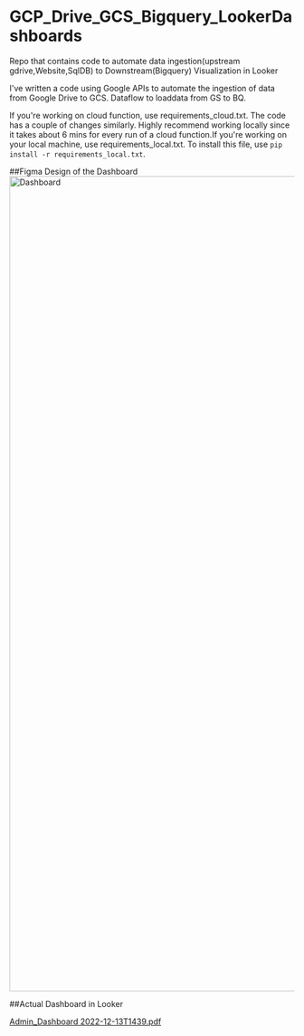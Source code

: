 # GCP_Drive_GCS_Bigquery_LookerDashboards
Repo that contains code to automate data ingestion(upstream gdrive,Website,SqlDB) to Downstream(Bigquery) Visualization in Looker
 
I've written a code using Google APIs to automate the ingestion of data from Google Drive to GCS. 
Dataflow to loaddata from GS to BQ.


If you're working on cloud function, use requirements_cloud.txt. The code has a couple of changes similarly. Highly recommend working locally since it takes about 6 mins for every run of a cloud function.If you're working on your local machine, use requirements_local.txt. To install this file, use `pip install -r requirements_local.txt`.

##Figma Design of the Dashboard 
<img width="1440" alt="Dashboard" src="https://user-images.githubusercontent.com/101560010/207263805-19576932-e864-40e1-a0e8-c955ea3309f3.png">

##Actual Dashboard in Looker

[Admin_Dashboard 2022-12-13T1439.pdf](https://github.com/Pokhariyal/GCP/files/10216233/Admin_Dashboard.2022-12-13T1439.pdf)
